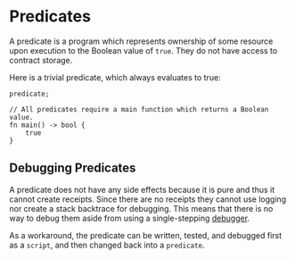 # Predicates

A predicate is a program which represents ownership of some resource upon execution to the Boolean value of `true`. They do not have access to contract storage. 

Here is a trivial predicate, which always evaluates to true:

```sway
predicate;

// All predicates require a main function which returns a Boolean value.
fn main() -> bool {
    true
}
```

## Debugging Predicates

A predicate does not have any side effects because it is pure and thus it cannot create receipts. Since there are no receipts they cannot use logging nor create a stack backtrace for debugging. This means that there is no way to debug them aside from using a single-stepping [debugger](https://github.com/FuelLabs/fuel-debugger).

As a workaround, the predicate can be written, tested, and debugged first as a `script`, and then changed back into a `predicate`.
